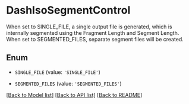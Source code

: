 # DashIsoSegmentControl

When set to SINGLE_FILE, a single output file is generated, which is internally segmented using the Fragment Length and Segment Length. When set to SEGMENTED_FILES, separate segment files will be created.

## Enum

* `SINGLE_FILE` (value: `'SINGLE_FILE'`)

* `SEGMENTED_FILES` (value: `'SEGMENTED_FILES'`)

[[Back to Model list]](../README.md#documentation-for-models) [[Back to API list]](../README.md#documentation-for-api-endpoints) [[Back to README]](../README.md)


